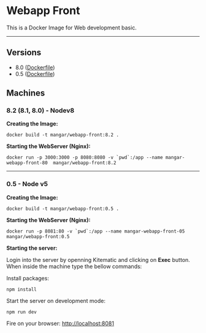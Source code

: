 # Webapp Front

This is a Docker Image for Web development basic.

--- 

## Versions

- 8.0 ([Dockerfile](https://github.com/mangar/docker))
- 0.5 ([Dockerfile](https://github.com/mangar/docker))


## Machines



### 8.2 (8.1, 8.0) - Nodev8


__Creating the Image:__
```
docker build -t mangar/webapp-front:8.2 .
```

__Starting the WebServer (Nginx):__
```
docker run -p 3000:3000 -p 8080:8080 -v `pwd`:/app --name mangar-webapp-front-80  mangar/webapp-front:8.2
```



---




### 0.5 - Node v5


__Creating the Image:__
```
docker build -t mangar/webapp-front:0.5 .
```

__Starting the WebServer (Nginx):__
```
docker run -p 8081:80 -v `pwd`:/app --name mangar-webapp-front-05  mangar/webapp-front:0.5
```


__Starting the server:__

Login into the server by openning Kitematic and clicking on __Exec__ button.
When inside the machine type the bellow commands:



Install packages:
```
npm install
```



Start the server on development mode:
```
npm run dev
```











Fire on your browser: <http://localhost:8081>



